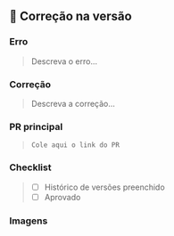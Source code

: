## :ghost: Correção na versão

### Erro
> Descreva o erro...

### Correção
> Descreva a correção...

### PR principal
> `Cole aqui o link do PR`

### Checklist
> - [ ] Histórico de versões preenchido
> - [ ] Aprovado

### Imagens